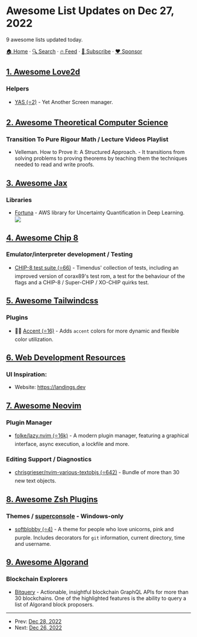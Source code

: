 # Awesome List Updates on Dec 27, 2022

9 awesome lists updated today.

[🏠 Home](/README.md) · [🔍 Search](https://www.trackawesomelist.com/search/) · [🔥 Feed](https://www.trackawesomelist.com/rss.xml) · [📮 Subscribe](https://trackawesomelist.us17.list-manage.com/subscribe?u=d2f0117aa829c83a63ec63c2f&id=36a103854c) · [❤️  Sponsor](https://github.com/sponsors/theowenyoung)



## [1. Awesome Love2d](/content/love2d-community/awesome-love2d/README.md)

### Helpers

*   [YAS (⭐2)](https://github.com/kithf/yas) - Yet Another Screen manager.

## [2. Awesome Theoretical Computer Science](/content/mostafatouny/awesome-theoretical-computer-science/README.md)

### Transition To Pure Rigour Math / Lecture Videos Playlist

*   Velleman. How to Prove it: A Structured Approach. - It transitions from solving problems to proving theorems by teaching them the techniques needed to read and write proofs.

## [3. Awesome Jax](/content/n2cholas/awesome-jax/README.md)

### Libraries

*   [Fortuna](https://github.com/awslabs/fortuna) - AWS library for Uncertainty Quantification in Deep Learning. <img src="https://img.shields.io/github/stars/awslabs/fortuna?style=social" align="center">

## [4. Awesome Chip 8](/content/tobiasvl/awesome-chip-8/README.md)

### Emulator/interpreter development / Testing

*   [CHIP-8 test suite (⭐66)](https://github.com/Timendus/chip8-test-suite) - Timendus' collection of tests, including an improved version of corax89's test rom, a test for the behaviour of the flags and a CHIP-8 / Super-CHIP / XO-CHIP quirks test.

## [5. Awesome Tailwindcss](/content/aniftyco/awesome-tailwindcss/README.md)

### Plugins

*   🎨💼 [Accent (⭐16)](https://github.com/enjidev/tailwindcss-accent) - Adds `accent` colors for more dynamic and flexible color utilization.

## [6. Web Development Resources](/content/markodenic/web-development-resources/README.md)

### UI Inspiration:

- Website: <https://landings.dev>



## [7. Awesome Neovim](/content/rockerBOO/awesome-neovim/README.md)

### Plugin Manager

*   [folke/lazy.nvim (⭐16k)](https://github.com/folke/lazy.nvim) - A modern plugin manager, featuring a graphical interface, async execution, a lockfile and more.

### Editing Support / Diagnostics

*   [chrisgrieser/nvim-various-textobjs (⭐642)](https://github.com/chrisgrieser/nvim-various-textobjs) - Bundle of more than 30 new text objects.

## [8. Awesome Zsh Plugins](/content/unixorn/awesome-zsh-plugins/README.md)

### Themes / [superconsole](https://github.com/alexchmykhalo/superconsole) - Windows-only

*   [softblobby (⭐4)](https://github.com/gsalami00/softblobby/) - A theme for people who love unicorns, pink and purple. Includes decorators for `git` information, current directory, time and username.

## [9. Awesome Algorand](/content/aorumbayev/awesome-algorand/README.md)

### Blockchain Explorers

*   [Bitquery](https://explorer.bitquery.io/algorand) - Actionable, insightful blockchain GraphQL APIs for more than 30 blockchains. One of the highlighted features is the ability to query a list of Algorand block proposers.

---

- Prev: [Dec 28, 2022](/content/2022/12/28/README.md)
- Next: [Dec 26, 2022](/content/2022/12/26/README.md)